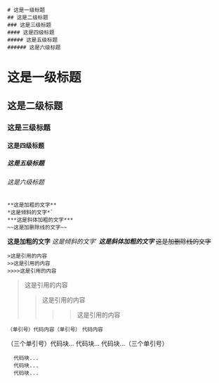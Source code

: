 ```
# 这是一级标题
## 这是二级标题
### 这是三级标题
#### 这是四级标题
##### 这是五级标题
###### 这是六级标题
```
# 这是一级标题
## 这是二级标题
### 这是三级标题
#### 这是四级标题
##### 这是五级标题
###### 这是六级标题


```
**这是加粗的文字**
*这是倾斜的文字*`
***这是斜体加粗的文字***
~~这是加删除线的文字~~
```
**这是加粗的文字**
*这是倾斜的文字*`
***这是斜体加粗的文字***
~~这是加删除线的文字~~


```
>这是引用的内容
>>这是引用的内容
>>>>这是引用的内容
```
>这是引用的内容
>>这是引用的内容
>>>>这是引用的内容


`（单引号）代码内容（单引号）`
`代码内容`


（三个单引号）代码块...
  代码块...
  代码块...（三个单引号）

```
  代码块...
  代码块...
  代码块...
```
